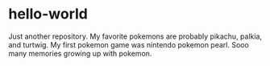 # hello-world
Just another repository.
My favorite pokemons are probably pikachu, palkia, and turtwig. My first pokemon game was nintendo pokemon pearl. Sooo many memories growing up with pokemon. 
